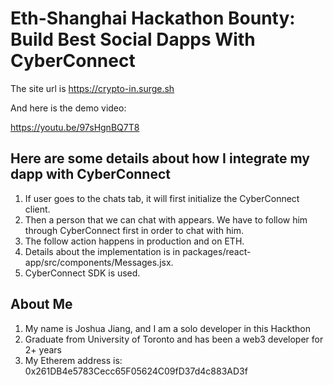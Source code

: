 # Eth-Shanghai Hackathon Bounty: Build Best Social Dapps With CyberConnect

The site url is https://crypto-in.surge.sh

And here is the demo video:

https://youtu.be/97sHgnBQ7T8

## Here are some details about how I integrate my dapp with CyberConnect

1. If user goes to the chats tab, it will first initialize the CyberConnect client.
2. Then a person that we can chat with appears. We have to follow him through CyberConnect first in order to chat with him.
3. The follow action happens in production and on ETH.
4. Details about the implementation is in packages/react-app/src/components/Messages.jsx.
5. CyberConnect SDK is used.


## About Me
 
 1. My name is Joshua Jiang, and I am a solo developer in this Hackthon
 2. Graduate from University of Toronto and has been a web3 developer for 2+ years
 3. My Etherem address is: 0x261DB4e5783Cecc65F05624C09fD37d4c883AD3f
